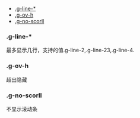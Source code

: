 - [.g-line-\*](#g-line-)
- [.g-ov-h](#g-ov-h)
- [.g-no-scorll](#g-no-scorll)

### .g-line-\*

最多显示几行，支持的值.g-line-2,.g-line-23,.g-line-4.

### .g-ov-h

超出隐藏

### .g-no-scorll

不显示滚动条
